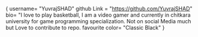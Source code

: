 {
    username= "YuvrajSHAD"
    github Link = "https://github.com/YuvrajSHAD"
    bio= "I love to play basketball, I am a video gamer and currently in chitkara university for game programming specialization. Not on social Media much but Love to contribute to repo.
    favourite color= "Classic Black"
}